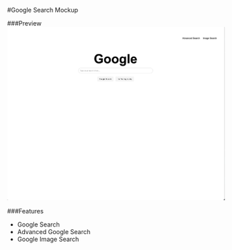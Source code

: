 #Google Search Mockup

###Preview
![Preview Image](/preview_image.png)

###Features
- Google Search
- Advanced Google Search
- Google Image Search
